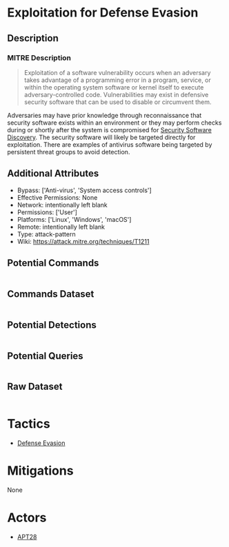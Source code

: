 
# Exploitation for Defense Evasion

## Description

### MITRE Description

> Exploitation of a software vulnerability occurs when an adversary takes advantage of a programming error in a program, service, or within the operating system software or kernel itself to execute adversary-controlled code. Vulnerabilities may exist in defensive security software that can be used to disable or circumvent them.

Adversaries may have prior knowledge through reconnaissance that security software exists within an environment or they may perform checks during or shortly after the system is compromised for [Security Software Discovery](https://attack.mitre.org/techniques/T1063). The security software will likely be targeted directly for exploitation. There are examples of antivirus software being targeted by persistent threat groups to avoid detection.

## Additional Attributes

* Bypass: ['Anti-virus', 'System access controls']
* Effective Permissions: None
* Network: intentionally left blank
* Permissions: ['User']
* Platforms: ['Linux', 'Windows', 'macOS']
* Remote: intentionally left blank
* Type: attack-pattern
* Wiki: https://attack.mitre.org/techniques/T1211

## Potential Commands

```

```

## Commands Dataset

```

```

## Potential Detections

```json

```

## Potential Queries

```json

```

## Raw Dataset

```json

```

# Tactics


* [Defense Evasion](../tactics/Defense-Evasion.md)


# Mitigations

None

# Actors


* [APT28](../actors/APT28.md)

